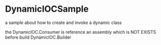 # DynamicIOCSample
a sample about how to create and invoke a dynamic class 

the DynamicIOC.Consumer is reference an assembly which is NOT EXISTS before build DynamicIOC.Builder
